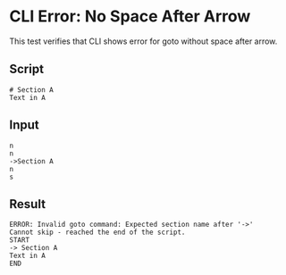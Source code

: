 # CLI Error: No Space After Arrow

This test verifies that CLI shows error for goto without space after arrow.

## Script
```cuentitos
# Section A
Text in A
```

## Input
```input
n
n
->Section A
n
s
```

## Result
```result
ERROR: Invalid goto command: Expected section name after '->'
Cannot skip - reached the end of the script.
START
-> Section A
Text in A
END
```
